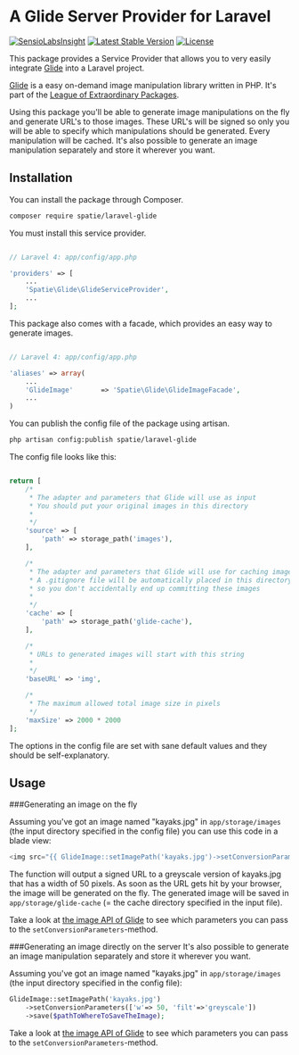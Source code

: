# A Glide Server Provider for Laravel
[![SensioLabsInsight](https://insight.sensiolabs.com/projects/ad0422ca-e31f-44a3-b01a-ee5ec757b18d/mini.png)](https://insight.sensiolabs.com/projects/ad0422ca-e31f-44a3-b01a-ee5ec757b18d)
[![Latest Stable Version](https://poser.pugx.org/spatie/laravel-glide/version.png)](https://packagist.org/packages/spatie/laravel-glide)
[![License](https://poser.pugx.org/spatie/laravel-glide/license.png)](https://packagist.org/packages/spatie/laravel-glide)

This package provides a Service Provider that allows you to very easily integrate [Glide](http://glide.thephpleague.com/) into a Laravel project.

[Glide](http://glide.thephpleague.com/) is a easy on-demand image manipulation library written in PHP. It's part of the [League of Extraordinary Packages](http://thephpleague.com/).

Using this package you'll be able to generate image manipulations on the fly and generate URL's to those images. These URL's will be signed so only you will be able to specify which manipulations should be generated. Every manipulation will be cached.
It's also possible to generate an image manipulation separately and store it wherever you want.

## Installation


You can install the package through Composer.

```bash
composer require spatie/laravel-glide
```

You must install this service provider.

```php

// Laravel 4: app/config/app.php

'providers' => [
    ...
    'Spatie\Glide\GlideServiceProvider',
    ...
];
```

This package also comes with a facade, which provides an easy way to generate images.

```php

// Laravel 4: app/config/app.php

'aliases' => array(
	...
    'GlideImage'       => 'Spatie\Glide\GlideImageFacade',
    ...
)
```


You can publish the config file of the package using artisan.

```bash
php artisan config:publish spatie/laravel-glide
```

The config file looks like this:
```php

return [
    /*
     * The adapter and parameters that Glide will use as input
     * You should put your original images in this directory
     *
     */
    'source' => [
        'path' => storage_path('images'),
    ],

    /*
     * The adapter and parameters that Glide will use for caching images
     * A .gitignore file will be automatically placed in this directory
     * so you don't accidentally end up committing these images
     *
     */
    'cache' => [
        'path' => storage_path('glide-cache'),
    ],

    /*
     * URLs to generated images will start with this string
     *
     */
    'baseURL' => 'img',

    /*
     * The maximum allowed total image size in pixels
     */
    'maxSize' => 2000 * 2000
];

```


The options in the config file are set with sane default values and they should be self-explanatory.

## Usage 

###Generating an image on the fly

Assuming you've got an image named "kayaks.jpg" in ```app/storage/images``` (the  input directory specified in the config file) you can use this code in a blade view:

```php
<img src="{{ GlideImage::setImagePath('kayaks.jpg')->setConversionParameters(['w'=> 50, 'filt'=>'greyscale']) }}" />
```

The function will output a signed URL to a greyscale version of kayaks.jpg that has a width of 50 pixels. As soon as the URL gets hit by your browser, the image will be generated on the fly. The generated image will be saved in ```app/storage/glide-cache``` (= the cache directory specified in the input file).

Take a look at [the image API of Glide](http://glide.thephpleague.com/api/size/) to see which parameters you can pass to the ```setConversionParameters```-method.

###Generating an image directly on the server
It's also possible to generate an image manipulation separately and store it wherever you want.

Assuming you've got an image named "kayaks.jpg" in ```app/storage/images``` (the  input directory specified in the config file):
```php
GlideImage::setImagePath('kayaks.jpg')
	->setConversionParameters(['w'=> 50, 'filt'=>'greyscale'])
	->save($pathToWhereToSaveTheImage);
```

Take a look at [the image API of Glide](http://glide.thephpleague.com/api/size/) to see which parameters you can pass to the ```setConversionParameters```-method.

